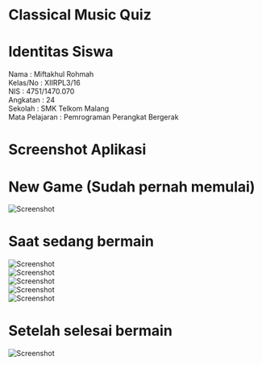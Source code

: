 # Classical Music Quiz


# Identitas Siswa
Nama : Miftakhul Rohmah <br>
Kelas/No : XIIRPL3/16 <br>
NIS : 4751/1470.070 <br>
Angkatan : 24 <br>
Sekolah : SMK Telkom Malang <br>
Mata Pelajaran : Pemrograman Perangkat Bergerak <br>

# Screenshot Aplikasi
# New Game (Sudah pernah memulai)
![Screenshot](https://github.com/miftakhulrohmah/classicalmusicquiz/blob/master/Screenshot_2017-08-22-15-33-59-28.png)<br>

# Saat sedang bermain

![Screenshot](https://github.com/miftakhulrohmah/classicalmusicquiz/blob/master/Screenshot_2017-08-22-15-34-04-38.png)<br>
![Screenshot](https://github.com/miftakhulrohmah/classicalmusicquiz/blob/master/Screenshot_2017-08-22-15-34-06-58.png)<br>
![Screenshot](https://github.com/miftakhulrohmah/classicalmusicquiz/blob/master/Screenshot_2017-08-22-15-34-15-23.png)<br>
![Screenshot](https://github.com/miftakhulrohmah/classicalmusicquiz/blob/master/Screenshot_2017-08-22-15-34-18-34.png)<br>
![Screenshot](https://github.com/miftakhulrohmah/classicalmusicquiz/blob/master/Screenshot_2017-08-22-15-34-18-34.png)<br>

# Setelah selesai bermain
![Screenshot](https://github.com/miftakhulrohmah/classicalmusicquiz/blob/master/Screenshot_2017-08-22-15-34-33-14.png)<br>
